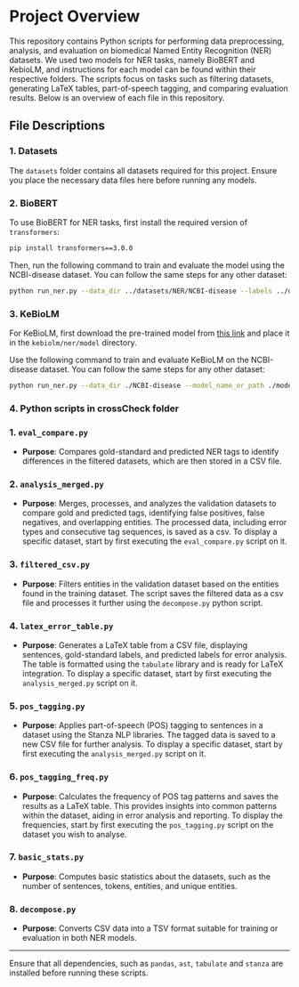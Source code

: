 # Project Overview

This repository contains Python scripts for performing data preprocessing, analysis, and evaluation on biomedical Named Entity Recognition (NER) datasets. We used two models for NER tasks, namely BioBERT and KebioLM, and instructions for each model can be found within their respective folders. The scripts focus on tasks such as filtering datasets, generating LaTeX tables, part-of-speech tagging, and comparing evaluation results. Below is an overview of each file in this repository.

## File Descriptions

### 1. Datasets

The `datasets` folder contains all datasets required for this project. Ensure you place the necessary data files here before running any models.

### 2. BioBERT

To use BioBERT for NER tasks, first install the required version of `transformers`:

```bash
pip install transformers==3.0.0
```

Then, run the following command to train and evaluate the model using the NCBI-disease dataset. You can follow the same steps for any other dataset:

```bash
python run_ner.py --data_dir ../datasets/NER/NCBI-disease --labels ../datasets/NER/NCBI-disease/labels.txt --model_name_or_path dmis-lab/biobert-base-cased-v1.1 --output_dir output/NCBI-disease --max_seq_length 128 --num_train_epochs 5 --per_device_train_batch_size 32 --save_steps 1000 --seed 1 --do_train --do_eval --do_predict --overwrite_output_dir
```

### 3. KeBioLM

For KeBioLM, first download the pre-trained model from [this link](https://drive.google.com/file/d/1kMbTsc9rPpBc-6ezEHjMbQLljW3SUWG9/edit) and place it in the `kebiolm/ner/model` directory.

Use the following command to train and evaluate KeBioLM on the NCBI-disease dataset. You can follow the same steps for any other dataset:

```bash
python run_ner.py --data_dir ./NCBI-disease --model_name_or_path ./model --output_dir ./output/NCBI-disease --num_train_epochs 5 --seed 1 --do_train --do_eval --do_predict --overwrite_output_dir --gradient_accumulation_steps 2 --learning_rate 3e-5 --warmup_steps 1710 --save_steps 1000 --max_seq_length 512 --per_device_train_batch_size 8 --eval_accumulation_steps 1 --load_best_model_at_end --metric_for_best_model f1
```

### 4. Python scripts in crossCheck folder

### 1. `eval_compare.py`
- **Purpose**: Compares gold-standard and predicted NER tags to identify differences in the filtered datasets, which are then stored in a CSV file.

### 2. `analysis_merged.py`
- **Purpose**: Merges, processes, and analyzes the validation datasets to compare gold and predicted tags, identifying false positives, false negatives, and overlapping entities. The processed data, including error types and consecutive tag sequences, is saved as a csv. To display a specific dataset, start by first executing the `eval_compare.py` script on it.

### 3. `filtered_csv.py`
- **Purpose**: Filters entities in the validation dataset based on the entities found in the training dataset. The script saves the filtered data as a csv file and processes it further using the `decompose.py` python script.

### 4. `latex_error_table.py`
- **Purpose**: Generates a LaTeX table from a CSV file, displaying sentences, gold-standard labels, and predicted labels for error analysis. The table is formatted using the `tabulate` library and is ready for LaTeX integration. To display a specific dataset, start by first executing the `analysis_merged.py` script on it.

### 5. `pos_tagging.py`
- **Purpose**: Applies part-of-speech (POS) tagging to sentences in a dataset using the Stanza NLP libraries. The tagged data is saved to a new CSV file for further analysis. To display a specific dataset, start by first executing the `analysis_merged.py` script on it.

### 6. `pos_tagging_freq.py`
- **Purpose**: Calculates the frequency of POS tag patterns and saves the results as a LaTeX table. This provides insights into common patterns within the dataset, aiding in error analysis and reporting. To display the frequencies, start by first executing the `pos_tagging.py` script on the dataset you wish to analyse.

### 7. `basic_stats.py`
- **Purpose**: Computes basic statistics about the datasets, such as the number of sentences, tokens, entities, and unique entities.

### 8. `decompose.py`
- **Purpose**: Converts CSV data into a TSV format suitable for training or evaluation in both NER models.

---

Ensure that all dependencies, such as `pandas`, `ast`, `tabulate` and `stanza` are installed before running these scripts.
